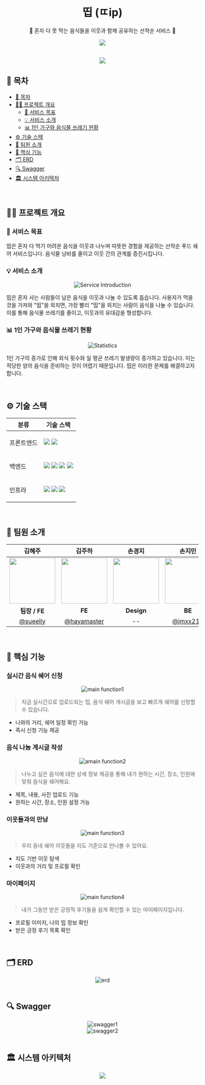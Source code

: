 <div align="center">
  <h1>띱 (ㄸip)</h1>
  <p>🍴 혼자 다 못 먹는 음식들을 이웃과 함께 공유하는 선착순 서비스 🍴</p>
</div>
<p align=center>
<img src="https://github.com/user-attachments/assets/083fd5d3-bd0b-49a1-a644-aea73e47a3c1">
</p>
<br />

<div align=center>
    <a href="https://hits.seeyoufarm.com"><img src="https://hits.seeyoufarm.com/api/count/incr/badge.svg?url=https%3A%2F%2Fgithub.com%2Fyour-org&count_bg=%23333333&title_bg=%23FC4F59&icon=&icon_color=%23FC4F59&title=hits&edge_flat=false)](https://hits.seeyoufarm.com"/></a>
</div>

## 📄 목차

- [📄 목차](#-목차)
- [✍🏻 프로젝트 개요](#-프로젝트-개요)
  - [🎯 서비스 목표](#-서비스-목표)
  - [💡 서비스 소개](#-서비스-소개)
  - [📊 1인 가구와 음식물 쓰레기 현황](#-1인-가구와-음식물-쓰레기-현황)
- [⚙️ 기술 스택](#-기술-스택)
- [🧡 팀원 소개](#-팀원-소개)
- [🚀 핵심 기능](#-핵심-기능)
- [🗂️ ERD](#-erd)
- [🔍 Swagger](#-swagger)
- [🏛️ 시스템 아키텍처](#-시스템-아키텍처)

<br />

## ✍🏻 프로젝트 개요

### 🎯 서비스 목표

띱은 혼자 다 먹기 어려운 음식을 이웃과 나누며 따뜻한 경험을 제공하는 선착순 푸드 쉐어 서비스입니다. 음식물 낭비를 줄이고 이웃 간의 관계를 증진시킵니다.

### 💡 서비스 소개

<div align=center>
  <img src="https://github.com/user-attachments/assets/e0f91c98-24d1-4ecd-9837-b5eac44d9c9f" alt="Service Introduction"/>
</div>

띱은 혼자 사는 사람들이 남은 음식을 이웃과 나눌 수 있도록 돕습니다. 사용자가 먹을 것을 가져와 "띱"을 외치면, 가장 빨리 "띱"을 외치는 사람이 음식을 나눌 수 있습니다. 이를 통해 음식물 쓰레기를 줄이고, 이웃과의 유대감을 형성합니다.

### 📊 1인 가구와 음식물 쓰레기 현황

<div align=center>
  <img src="https://github.com/user-attachments/assets/7a4de6fd-859d-480c-840a-bbae86866942" alt="Statistics"/>
</div>

1인 가구의 증가로 인해 외식 횟수와 일 평균 쓰레기 발생량이 증가하고 있습니다. 이는 적당한 양의 음식을 준비하는 것이 어렵기 때문입니다. 띱은 이러한 문제를 해결하고자 합니다.

<br />

## ⚙️ 기술 스택

<table>
    <thead>
        <tr>
            <th>분류</th>
            <th>기술 스택</th>
        </tr>
    </thead>
    <tbody>
        <tr>
            <td>
                  <p>프론트엔드</p>
            </td>
            <td>
                  <img src="https://img.shields.io/badge/React-61DAFB?style=flat&logo=react&logoColor=white"/>
                  <img src="https://img.shields.io/badge/kakao_map-FFCD00?style=flat&logo=kakao&logoColor=white"/>
            </td>
        </tr>
        <tr>
            <td>
                <p>백엔드</p>
            </td>
            <td>
                <img src="https://img.shields.io/badge/Spring_Boot-6DB33F?style=flat&logo=spring-boot&logoColor=white"/>
                <img src="https://img.shields.io/badge/Spring_Security-6DB33F?style=flat&logo=spring-security&logoColor=white"/>
                <img src="https://img.shields.io/badge/JWT-000000?style=flat&logo=json-web-tokens&logoColor=white"/>
                <img src="https://img.shields.io/badge/MySQL-4479A1?style=flat&logo=mysql&logoColor=white"/>
            </td>
        </tr>
        <tr>
            <td>
                <p>인프라</p>
            </td>
            <td>
                <img src="https://img.shields.io/badge/Amazon_EC2-FF9900?style=flat&logo=amazon-ec2&logoColor=white"/>
                <img src="https://img.shields.io/badge/Amazon_S3-569A31?style=flat&logo=amazon-s3&logoColor=white"/>
                <img src="https://img.shields.io/badge/Github_Actions-2088FF?style=flat&logo=github-actions&logoColor=white"/>
            </td>
        </tr>
    </tbody>
</table>


<br />

## 🧡 팀원 소개

| 김혜주 | 김주하 | 손경지 | 손지민 | 이보연 | 이서빈 | 
| :---: | :---: | :---: | :---: | :---: | :---: |
| <img src="https://www.notion.so/image/https%3A%2F%2Fprod-files-secure.s3.us-west-2.amazonaws.com%2Fb071744e-00a6-4b83-b0a9-4e82d7f97ddf%2Fbcc6d312-44e0-4a71-b7b3-07be8a331797%2F%25EB%25AC%25B4%25EC%25A0%259C-1-06.png?table=block&id=1ca24e02-d04c-4719-a4a4-66c2b6af113d&spaceId=b071744e-00a6-4b83-b0a9-4e82d7f97ddf&width=1800&userId=43203201-6d7e-4857-be36-f8dc7864614a&cache=v2" width="120" /> | <img src="https://www.notion.so/image/https%3A%2F%2Fprod-files-secure.s3.us-west-2.amazonaws.com%2Fb071744e-00a6-4b83-b0a9-4e82d7f97ddf%2F4a56fa60-da4d-418f-9fc6-c4e1c1430078%2F%25EB%25AC%25B4%25EC%25A0%259C-1-01.png?table=block&id=7bd88b7b-8e87-48c4-b9f1-0682f02927e0&spaceId=b071744e-00a6-4b83-b0a9-4e82d7f97ddf&width=1800&userId=43203201-6d7e-4857-be36-f8dc7864614a&cache=v2" width="120" /> | <img src="https://www.notion.so/image/https%3A%2F%2Fprod-files-secure.s3.us-west-2.amazonaws.com%2Fb071744e-00a6-4b83-b0a9-4e82d7f97ddf%2F9c81f233-f2b2-4890-974d-98835ff85da0%2F%25EB%25AC%25B4%25EC%25A0%259C-1-03.png?table=block&id=4812cbc9-f48c-43be-932c-ee14013147e2&spaceId=b071744e-00a6-4b83-b0a9-4e82d7f97ddf&width=1800&userId=43203201-6d7e-4857-be36-f8dc7864614a&cache=v2" width="120"> | <img src="https://www.notion.so/image/https%3A%2F%2Fprod-files-secure.s3.us-west-2.amazonaws.com%2Fb071744e-00a6-4b83-b0a9-4e82d7f97ddf%2F5fad636a-fa10-466e-9b66-03b3d051a63c%2F%25EB%25AC%25B4%25EC%25A0%259C-1-04.png?table=block&id=bb7d35c5-64dd-4451-afaf-3b1c7706c82b&spaceId=b071744e-00a6-4b83-b0a9-4e82d7f97ddf&width=1800&userId=43203201-6d7e-4857-be36-f8dc7864614a&cache=v2" width="120" /> | <img src="https://www.notion.so/image/https%3A%2F%2Fprod-files-secure.s3.us-west-2.amazonaws.com%2Fb071744e-00a6-4b83-b0a9-4e82d7f97ddf%2F0bd5df21-e388-46c6-8771-7e4326f1b20f%2F%25EB%25AC%25B4%25EC%25A0%259C-1-05.png?table=block&id=0b6972fb-c336-43cb-8f06-9842a4b8f409&spaceId=b071744e-00a6-4b83-b0a9-4e82d7f97ddf&width=1800&userId=43203201-6d7e-4857-be36-f8dc7864614a&cache=v2" width="120" /> | <img src="https://www.notion.so/image/https%3A%2F%2Fprod-files-secure.s3.us-west-2.amazonaws.com%2Fb071744e-00a6-4b83-b0a9-4e82d7f97ddf%2F1adeedec-434d-40a6-acb2-f124a5c011ac%2F%25EB%25AC%25B4%25EC%25A0%259C-1-02.png?table=block&id=f0fa37e8-b6a4-43ce-b621-3f8dedde3db6&spaceId=b071744e-00a6-4b83-b0a9-4e82d7f97ddf&width=1800&userId=43203201-6d7e-4857-be36-f8dc7864614a&cache=v2" width="120" /> |
| **팀장 / FE** | **FE** | **Design** | **BE** | **FE** | **BE** |
| [@sueelly](https://github.com/sueelly) | [@hayamaster](https://github.com/hayamaster) | -- | [@jmxx219](https://github.com/jmxx219) | [@btothey99](https://github.com/btothey99) | [@leeseobin00](https://github.com/leeseobin00) |

<br />


## 🚀 핵심 기능

### 실시간 음식 쉐어 신청
<div align=center>
  <img src="https://github.com/user-attachments/assets/d598714c-8896-4212-b40f-6fd3578995f0" alt="main function1">
</div>

> 지금 실시간으로 업로드되는 띱, 음식 쉐어 게시글을 보고 빠르게 쉐어를 신청할 수 있습니다.

- 나와의 거리, 쉐어 일정 확인 가능
- 즉시 신청 기능 제공

### 음식 나눔 게시글 작성
<div align=center>
  <img src="https://github.com/user-attachments/assets/29601f9e-a8cd-471d-b5d5-07db6586122a" alt="amain function2">
</div>

> 나누고 싶은 음식에 대한 상세 정보 제공을 통해 내가 원하는 시간, 장소, 인원에 맞춰 음식을 쉐어해요.

- 제목, 내용, 사진 업로드 기능
- 원하는 시간, 장소, 인원 설정 가능

### 이웃들과의 만남
<div align=center>
  <img src="https://github.com/user-attachments/assets/d35b6d2b-a012-4b19-9eb6-302093cc719c" alt="main function3">
</div>

> 우리 동네 쉐어 이웃들을 지도 기준으로 만나볼 수 있어요.

- 지도 기반 이웃 탐색
- 이웃과의 거리 및 프로필 확인

### 마이페이지
<div align=center>
  <img src="https://github.com/user-attachments/assets/9f2cacde-61e5-4ab8-8a2b-a3a553784178" alt="main function4">
</div>

> 내가 그동안 받은 긍정적 후기들을 쉽게 확인할 수 있는 마이페이지입니다.

- 프로필 이미지, 나의 띱 정보 확인
- 받은 긍정 후기 목록 확인

<br />

## 🗂️ ERD

<div align=center>
  <img src="https://github.com/user-attachments/assets/381d8407-4c96-456e-92a7-16c7dc1819fb" alt="erd">
</div>

<br />

## 🔍 Swagger

<div align=center>
  <img src="https://github.com/user-attachments/assets/f0246934-d7d9-4a02-b03a-8fc614855b94" alt="swagger1">
</div>
<div align=center>
  <img src="https://github.com/user-attachments/assets/bb513ff2-9227-45a7-a746-17d94617f83b" alt="swagger2">
</div>

<br />

## 🏛️ 시스템 아키텍처

<div align=center>
  <img src="https://github.com/user-attachments/assets/ba8e5293-0e77-4a22-8a96-ce2eb4fa2c04">
</div>

</aside>

<br />
